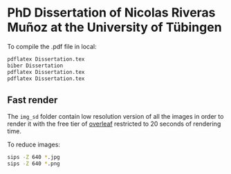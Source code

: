 # PhD Dissertation of Nicolas Riveras Muñoz at the University of Tübingen

To compile the .pdf file in local:

```bash
pdflatex Dissertation.tex
biber Dissertation
pdflatex Dissertation.tex
pdflatex Dissertation.tex
```

## Fast render

The `img_sd` folder contain low resolution version of all the images in order to render it with the free tier of [overleaf](https://www.overleaf.com/) restricted to 20 seconds of rendering time.

To reduce images:
```bash
sips -Z 640 *.jpg
sips -Z 640 *.png
```
